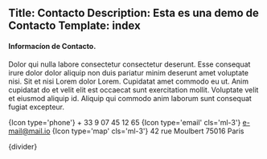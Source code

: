 Title: Contacto
Description: Esta es una demo de Contacto
Template: index
----



#### Informacíon de Contacto.


Dolor qui nulla labore consectetur consectetur deserunt. Esse consequat irure dolor dolor aliquip non duis pariatur minim deserunt amet voluptate nisi. Sit et nisi Lorem dolor Lorem. Cupidatat amet commodo eu ut. Anim cupidatat do et velit elit est occaecat sunt exercitation mollit. Voluptate velit et eiusmod aliquip id. Aliquip qui commodo anim laborum sunt consequat fugiat excepteur.


{Icon type='phone'} + 33 9 07 45 12 65   {Icon type='email' cls='ml-3'} e-mail@mail.io   {Icon type='map' cls='ml-3'} 42 rue Moulbert 75016 Paris


{divider}
